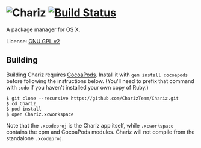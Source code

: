 # ![Chariz](https://i.imgur.com/BWTtsMO.png) [![Build Status](https://travis-ci.org/CharizTeam/Chariz.svg)](https://travis-ci.org/CharizTeam/Chariz)
A package manager for OS X.

License: [GNU GPL v2](https://www.gnu.org/licenses/gpl-2.0.html)

## Building
Building Chariz requires [CocoaPods](https://cocoapods.org/). Install it with `gem install cocoapods` before following the instructions below. (You'll need to prefix that command with `sudo` if you haven't installed your own copy of Ruby.)

```
$ git clone --recursive https://github.com/CharizTeam/Chariz.git
$ cd Chariz
$ pod install
$ open Chariz.xcworkspace
```

Note that the `.xcodeproj` is the Chariz app itself, while `.xcworkspace` contains the cpm and CocoaPods modules. Chariz will not compile from the standalone `.xcodeproj`.
